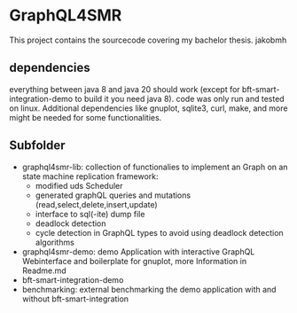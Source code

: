 # GraphQL4SMR

This project contains the sourcecode covering my bachelor thesis. jakobmh 

## dependencies
everything between java 8 and  java 20 should work
(except for bft-smart-integration-demo to build it you need java 8).
code was only run and tested on linux.
Additional dependencies like gnuplot, sqlite3, curl, make, and more might be needed for some functionalities.

## Subfolder
 - graphql4smr-lib: collection of functionalies to implement an Graph on an state machine replication framework:
    - modified uds Scheduler
    - generated graphQL queries and mutations (read,select,delete,insert,update)
    - interface to sql(-ite) dump file 
    - deadlock detection
    - cycle detection in  GraphQL types to avoid using deadlock detection algorithms
 - graphql4smr-demo: demo Application with interactive GraphQL Webinterface and boilerplate for gnuplot, more Information in Readme.md
 - bft-smart-integration-demo  
 - benchmarking: external benchmarking the demo application with and without bft-smart-integration
 
